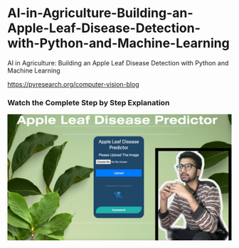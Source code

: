 # AI-in-Agriculture-Building-an-Apple-Leaf-Disease-Detection-with-Python-and-Machine-Learning
AI in Agriculture: Building an Apple Leaf Disease Detection with Python and Machine Learning



https://pyresearch.org/computer-vision-blog


### Watch the Complete Step by Step Explanation

[![Watch the video](https://github.com/noorkhokhar99/AI-in-Agriculture-Building-an-Apple-Leaf-Disease-Detection-with-Python-and-Machine-Learning/blob/main/Green%20Leaf%20(2).png)](https://www.youtube.com/@Pyresearch/videos)

